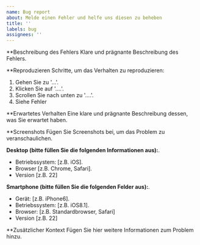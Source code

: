```yaml
---
name: Bug report
about: Melde einen Fehler und helfe uns diesen zu beheben
title: ''
labels: bug
assignees: ''
---
```


\*\*Beschreibung des Fehlers
Klare und prägnante Beschreibung des Fehlers.

\*\*Reproduzieren
Schritte, um das Verhalten zu reproduzieren:

1. Gehen Sie zu '...'.
2. Klicken Sie auf '....'.
3. Scrollen Sie nach unten zu '....'.
4. Siehe Fehler

\*\*Erwartetes Verhalten
Eine klare und prägnante Beschreibung dessen, was Sie erwartet haben.

\*\*Screenshots
Fügen Sie Screenshots bei, um das Problem zu veranschaulichen.

**Desktop (bitte füllen Sie die folgenden Informationen aus):**.

- Betriebssystem: [z.B. iOS].
- Browser [z.B. Chrome, Safari].
- Version [z.B. 22]

**Smartphone (bitte füllen Sie die folgenden Felder aus):**.

- Gerät: [z.B. iPhone6].
- Betriebssystem: [z.B. iOS8.1].
- Browser: [z.B. Standardbrowser, Safari]
- Version [z.B. 22]

\*\*Zusätzlicher Kontext
Fügen Sie hier weitere Informationen zum Problem hinzu.
